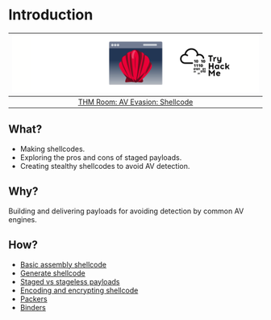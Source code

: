 # Introduction

| ![AV Evasion: Shellcode](../../_static/images/thm-shellcode.png) |
|:--:|
| [THM Room: AV Evasion: Shellcode](https://tryhackme.com/room/avevasionshellcode) |

## What?

* Making shellcodes.
* Exploring the pros and cons of staged payloads.
* Creating stealthy shellcodes to avoid AV detection.

## Why?

Building and delivering payloads for avoiding detection by common AV engines.

## How?

* [Basic assembly shellcode](shell.md)
* [Generate shellcode](generate.md)
* [Staged vs stageless payloads](staged.md)
* [Encoding and encrypting shellcode](enc.md)
* [Packers](packers.md)
* [Binders](binders.md)

